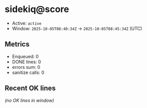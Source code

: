 # sidekiq@score

- Active: `active`
- Window: `2025-10-05T08:40:34Z` → `2025-10-05T08:45:34Z` (UTC)

## Metrics
- Enqueued: 0
- DONE lines: 0
- errors sum: 0
- sanitize calls: 0

## Recent OK lines
_(no OK lines in window)_
